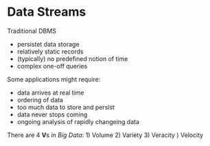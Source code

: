 # Data Streams
Traditional DBMS
- persistet data storage
- relatively static records
- (typically) no predefined notion of time
- complex one-off queries

Some applications might require:
- data arrives at real time
- ordering of data
- too much data to store and persist
- data never stops coming
- ongoing analysis of rapidly changeing data

There are 4 **V**s in _Big Data_: 1) Volume 2) Variety 3) Veracity ) Velocity

 
<!--stackedit_data:
eyJoaXN0b3J5IjpbLTEzMDMxNDk3NTgsLTEyMTc4MTg1MF19
-->
